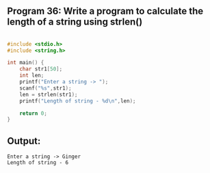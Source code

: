 ## Program 36: Write a program to calculate the length of a string using strlen()
```c
 
#include <stdio.h>
#include <string.h>

int main() {
    char str1[50];
    int len;
    printf("Enter a string -> ");
    scanf("%s",str1);
    len = strlen(str1);
    printf("Length of string - %d\n",len);

    return 0;
}
```
## Output:
```
Enter a string -> Ginger
Length of string - 6
```
